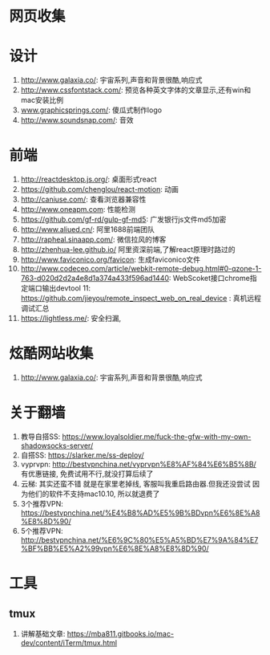# 网页收集

# 设计

1. http://www.galaxia.co/: 宇宙系列,声音和背景很酷,响应式
2. http://www.cssfontstack.com/: 预览各种英文字体的文章显示,还有win和mac安装比例
3. www.graphicsprings.com/: 傻瓜式制作logo
4. http://www.soundsnap.com/: 音效

# 前端

1. http://reactdesktop.js.org/: 桌面形式react
2. https://github.com/chenglou/react-motion: 动画
3. http://caniuse.com/: 查看浏览器兼容性
4. http://www.oneapm.com: 性能检测
5. https://github.com/gf-rd/gulp-gf-md5: 广发银行js文件md5加密
6. http://www.aliued.cn/: 阿里1688前端团队
7. http://rapheal.sinaapp.com/: 微信拉风的博客
8. http://zhenhua-lee.github.io/ 阿里资深前端,了解react原理时路过的
9. http://www.faviconico.org/favicon: 生成faviconico文件
10. http://www.codeceo.com/article/webkit-remote-debug.html#0-qzone-1-763-d020d2d2a4e8d1a374a433f596ad1440: WebScoket接口chrome指定端口输出devtool
11: https://github.com/jieyou/remote_inspect_web_on_real_device : 真机远程调试汇总
12. https://lightless.me/: 安全扫漏, 
# 炫酷网站收集

1. http://www.galaxia.co/: 宇宙系列,声音和背景很酷,响应式

# 关于翻墙

1. 教导自搭SS: https://www.loyalsoldier.me/fuck-the-gfw-with-my-own-shadowsocks-server/
2. 自搭SS: https://slarker.me/ss-deploy/
3. vyprvpn: http://bestvpnchina.net/vyprvpn%E8%AF%84%E6%B5%8B/ 有优惠链接, 免费试用不行,就没打算后续了 
4. 云梯: 其实还蛮不错 就是在家里老掉线, 客服叫我重启路由器.但我还没尝试 因为他们的软件不支持mac10.10, 所以就退费了
5. 3个推荐VPN: https://bestvpnchina.net/%E4%B8%AD%E5%9B%BDvpn%E6%8E%A8%E8%8D%90/
6. 5个推荐VPN: http://bestvpnchina.net/%E6%9C%80%E5%A5%BD%E7%9A%84%E7%BF%BB%E5%A2%99vpn%E6%8E%A8%E8%8D%90/

# 工具

## tmux

1. 讲解基础文章: https://mba811.gitbooks.io/mac-dev/content/iTerm/tmux.html
